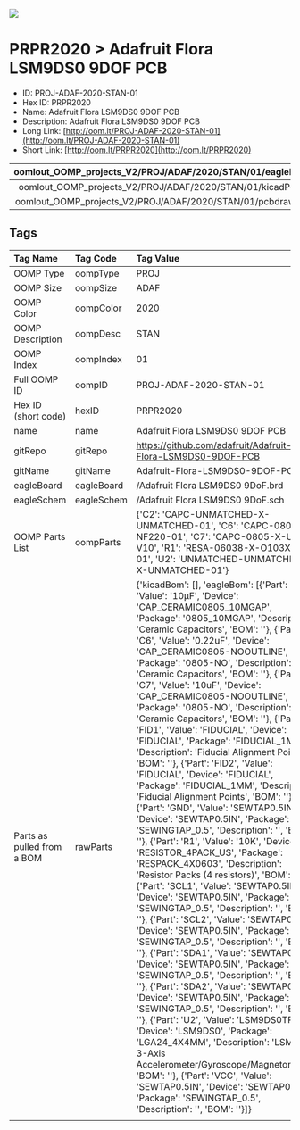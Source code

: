


  
![][im]
# PRPR2020 > Adafruit Flora LSM9DS0 9DOF PCB

- ID: PROJ-ADAF-2020-STAN-01
- Hex ID: PRPR2020
- Name: Adafruit Flora LSM9DS0 9DOF PCB
- Description: Adafruit Flora LSM9DS0 9DOF PCB
- Long Link: [http://oom.lt/PROJ-ADAF-2020-STAN-01](http://oom.lt/PROJ-ADAF-2020-STAN-01)
- Short Link: [http://oom.lt/PRPR2020](http://oom.lt/PRPR2020)
  

|oomlout_OOMP_projects_V2/PROJ/ADAF/2020/STAN/01/eagleImage.png|oomlout_OOMP_projects_V2/PROJ/ADAF/2020/STAN/01/eagleSchemImage.png|oomlout_OOMP_projects_V2/PROJ/ADAF/2020/STAN/01/kicadPcb3dFront.png|oomlout_OOMP_projects_V2/PROJ/ADAF/2020/STAN/01/kicadPcb3dBack.png|
| :---: | :---: | :---: | :---: |
|oomlout_OOMP_projects_V2/PROJ/ADAF/2020/STAN/01/kicadPcb3d.png|oomlout_OOMP_projects_V2/PROJ/ADAF/2020/STAN/01/bomBack.png|oomlout_OOMP_projects_V2/PROJ/ADAF/2020/STAN/01/bomFront.png|oomlout_OOMP_projects_V2/PROJ/ADAF/2020/STAN/01/pcbdraw.svg|
|oomlout_OOMP_projects_V2/PROJ/ADAF/2020/STAN/01/pcbdrawBack.svg||||

## Tags
  

|Tag Name|Tag Code|Tag Value|
| :--- | :--- | :--- |
|OOMP Type|oompType|PROJ|
|OOMP Size|oompSize|ADAF|
|OOMP Color|oompColor|2020|
|OOMP Description|oompDesc|STAN|
|OOMP Index|oompIndex|01|
|Full OOMP ID|oompID|PROJ-ADAF-2020-STAN-01|
|Hex ID (short code)|hexID|PRPR2020|
|name|name|Adafruit Flora LSM9DS0 9DOF PCB|
|gitRepo|gitRepo|https://github.com/adafruit/Adafruit-Flora-LSM9DS0-9DOF-PCB|
|gitName|gitName|Adafruit-Flora-LSM9DS0-9DOF-PCB|
|eagleBoard|eagleBoard|/Adafruit Flora LSM9DS0 9DoF.brd|
|eagleSchem|eagleSchem|/Adafruit Flora LSM9DS0 9DoF.sch|
|OOMP Parts List|oompParts|{'C2': 'CAPC-UNMATCHED-X-UNMATCHED-01', 'C6': 'CAPC-0805-X-NF220-01', 'C7': 'CAPC-0805-X-UF10-V10', 'R1': 'RESA-06038-X-O103X4-01', 'U2': 'UNMATCHED-UNMATCHED-X-UNMATCHED-01'}|
|Parts as pulled from a BOM|rawParts|{'kicadBom': [], 'eagleBom': [{'Part': 'C2', 'Value': '10µF', 'Device': 'CAP_CERAMIC0805_10MGAP', 'Package': '0805_10MGAP', 'Description': 'Ceramic Capacitors', 'BOM': ''}, {'Part': 'C6', 'Value': '0.22uF', 'Device': 'CAP_CERAMIC0805-NOOUTLINE', 'Package': '0805-NO', 'Description': 'Ceramic Capacitors', 'BOM': ''}, {'Part': 'C7', 'Value': '10uF', 'Device': 'CAP_CERAMIC0805-NOOUTLINE', 'Package': '0805-NO', 'Description': 'Ceramic Capacitors', 'BOM': ''}, {'Part': 'FID1', 'Value': 'FIDUCIAL', 'Device': 'FIDUCIAL', 'Package': 'FIDUCIAL_1MM', 'Description': 'Fiducial Alignment Points', 'BOM': ''}, {'Part': 'FID2', 'Value': 'FIDUCIAL', 'Device': 'FIDUCIAL', 'Package': 'FIDUCIAL_1MM', 'Description': 'Fiducial Alignment Points', 'BOM': ''}, {'Part': 'GND', 'Value': 'SEWTAP0.5IN', 'Device': 'SEWTAP0.5IN', 'Package': 'SEWINGTAP_0.5', 'Description': '', 'BOM': ''}, {'Part': 'R1', 'Value': '10K', 'Device': 'RESISTOR_4PACK_US', 'Package': 'RESPACK_4X0603', 'Description': 'Resistor Packs (4 resistors)', 'BOM': ''}, {'Part': 'SCL1', 'Value': 'SEWTAP0.5IN', 'Device': 'SEWTAP0.5IN', 'Package': 'SEWINGTAP_0.5', 'Description': '', 'BOM': ''}, {'Part': 'SCL2', 'Value': 'SEWTAP0.5IN', 'Device': 'SEWTAP0.5IN', 'Package': 'SEWINGTAP_0.5', 'Description': '', 'BOM': ''}, {'Part': 'SDA1', 'Value': 'SEWTAP0.5IN', 'Device': 'SEWTAP0.5IN', 'Package': 'SEWINGTAP_0.5', 'Description': '', 'BOM': ''}, {'Part': 'SDA2', 'Value': 'SEWTAP0.5IN', 'Device': 'SEWTAP0.5IN', 'Package': 'SEWINGTAP_0.5', 'Description': '', 'BOM': ''}, {'Part': 'U2', 'Value': 'LSM9DS0TR', 'Device': 'LSM9DS0', 'Package': 'LGA24_4X4MM', 'Description': 'LSM9DS0 3-Axis Accelerometer/Gyroscope/Magnetometer', 'BOM': ''}, {'Part': 'VCC', 'Value': 'SEWTAP0.5IN', 'Device': 'SEWTAP0.5IN', 'Package': 'SEWINGTAP_0.5', 'Description': '', 'BOM': ''}]}|
||||



[im]: PROJ/ADAF/2020/STAN/01/kicadPcb3d_450.png
